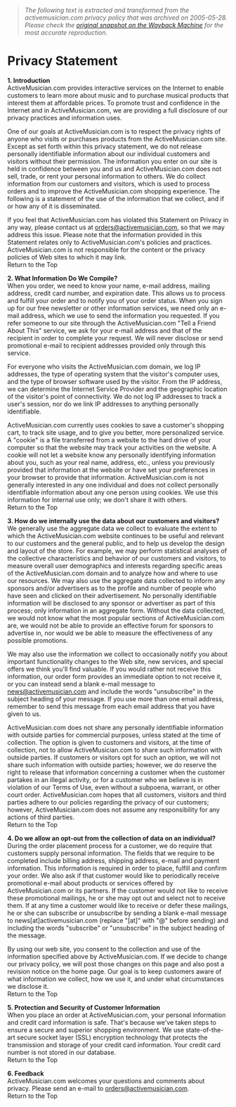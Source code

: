 > *The following text is extracted and transformed from the activemusician.com privacy policy that was archived on 2005-05-28. Please check the [original snapshot on the Wayback Machine](https://web.archive.org/web/20050528112012id_/http%3A//www.activemusician.com/help/privacy.asp%3Fc%3D) for the most accurate reproduction.*

# Privacy Statement

**1\. Introduction**  
ActiveMusician.com provides interactive services on the Internet to enable customers to learn more about music and to purchase musical products that interest them at affordable prices. To promote trust and confidence in the Internet and in ActiveMusician.com, we are providing a full disclosure of our privacy practices and information uses. 

One of our goals at ActiveMusician.com is to respect the privacy rights of anyone who visits or purchases products from the ActiveMusician.com site. Except as set forth within this privacy statement, we do not release personally identifiable information about our individual customers and visitors without their permission. The information you enter on our site is held in confidence between you and us and ActiveMusician.com does not sell, trade, or rent your personal information to others. We do collect information from our customers and visitors, which is used to process orders and to improve the ActiveMusician.com shopping experience. The following is a statement of the use of the information that we collect, and if or how any of it is disseminated. 

If you feel that ActiveMusician.com has violated this Statement on Privacy in any way, please contact us at [orders@activemusician.com](mailto:orders@activemusician.com?subject=Privacy), so that we may address this issue. Please note that the information provided in this Statement relates only to ActiveMusician.com's policies and practices. ActiveMusician.com is not responsible for the content or the privacy policies of Web sites to which it may link.  
Return to the Top

**2\. What Information Do We Compile?**  
When you order, we need to know your name, e-mail address, mailing address, credit card number, and expiration date. This allows us to process and fulfill your order and to notify you of your order status. When you sign up for our free newsletter or other information services, we need only an e-mail address, which we use to send the information you requested. If you refer someone to our site through the ActiveMusician.com "Tell a Friend About This" service, we ask for your e-mail address and that of the recipient in order to complete your request. We will never disclose or send promotional e-mail to recipient addresses provided only through this service. 

For everyone who visits the ActiveMusician.com domain, we log IP addresses, the type of operating system that the visitor's computer uses, and the type of browser software used by the visitor. From the IP address, we can determine the Internet Service Provider and the geographic location of the visitor's point of connectivity. We do not log IP addresses to track a user's session, nor do we link IP addresses to anything personally identifiable. 

ActiveMusician.com currently uses cookies to save a customer's shopping cart, to track site usage, and to give you better, more personalized service. A "cookie" is a file transferred from a website to the hard drive of your computer so that the website may track your activities on the website. A cookie will not let a website know any personally identifying information about you, such as your real name, address, etc., unless you previously provided that information at the website or have set your preferences in your browser to provide that information. ActiveMusician.com is not generally interested in any one individual and does not collect personally identifiable information about any one person using cookies. We use this information for internal use only; we don't share it with others.  
Return to the Top

**3\. How do we internally use the data about our customers and visitors?**  
We generally use the aggregate data we collect to evaluate the extent to which the ActiveMusician.com website continues to be useful and relevant to our customers and the general public, and to help us develop the design and layout of the store. For example, we may perform statistical analyses of the collective characteristics and behavior of our customers and visitors, to measure overall user demographics and interests regarding specific areas of the ActiveMusician.com domain and to analyze how and where to use our resources. We may also use the aggregate data collected to inform any sponsors and/or advertisers as to the profile and number of people who have seen and clicked on their advertisement. No personally identifiable information will be disclosed to any sponsor or advertiser as part of this process; only information in an aggregate form. Without the data collected, we would not know what the most popular sections of ActiveMusician.com are, we would not be able to provide an effective forum for sponsors to advertise in, nor would we be able to measure the effectiveness of any possible promotions. 

We may also use the information we collect to occasionally notify you about important functionality changes to the Web site, new services, and special offers we think you'll find valuable. If you would rather not receive this information, our order form provides an immediate option to not receive it, or you can instead send a blank e-mail message to news@activemusician.com and include the words "unsubscribe" in the subject heading of your message. If you use more than one email address, remember to send this message from each email address that you have given to us. 

ActiveMusician.com does not share any personally identifiable information with outside parties for commercial purposes, unless stated at the time of collection. The option is given to customers and visitors, at the time of collection, not to allow ActiveMusician.com to share such information with outside parties. If customers or visitors opt for such an option, we will not share such information with outside parties; however, we do reserve the right to release that information concerning a customer when the customer partakes in an illegal activity, or for a customer who we believe is in violation of our Terms of Use, even without a subpoena, warrant, or other court order. ActiveMusician.com hopes that all customers, visitors and third parties adhere to our policies regarding the privacy of our customers; however, ActiveMusician.com does not assume any responsibility for any actions of third parties.  
Return to the Top

**4\. Do we allow an opt-out from the collection of data on an individual?**  
During the order placement process for a customer, we do require that customers supply personal information. The fields that we require to be completed include billing address, shipping address, e-mail and payment information. This information is required in order to place, fulfill and confirm your order. We also ask if that customer would like to periodically receive promotional e-mail about products or services offered by ActiveMusician.com or its partners. If the customer would not like to receive these promotional mailings, he or she may opt out and select not to receive them. If at any time a customer would like to receive or defer these mailings, he or she can subscribe or unsubscribe by sending a blank e-mail message to news[at]activemusician.com (replace "[at]" with "@" before sending) and including the words "subscribe" or "unsubscribe" in the subject heading of the message. 

By using our web site, you consent to the collection and use of the information specified above by ActiveMusician.com. If we decide to change our privacy policy, we will post those changes on this page and also post a revision notice on the home page. Our goal is to keep customers aware of what information we collect, how we use it, and under what circumstances we disclose it.  
Return to the Top

**5\. Protection and Security of Customer Information**  
When you place an order at ActiveMusician.com, your personal information and credit card information is safe. That's because we've taken steps to ensure a secure and superior shopping environment. We use state-of-the-art secure socket layer (SSL) encryption technology that protects the transmission and storage of your credit card information. Your credit card number is not stored in our database.  
Return to the Top

**6\. Feedback**  
ActiveMusician.com welcomes your questions and comments about privacy. Please send an e-mail to [orders@activemusician.com](mailto:orders@activemusician.com?subject=Privacy).  
Return to the Top
